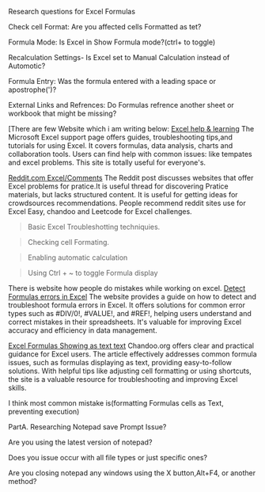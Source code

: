 Research questions for Excel Formulas

Check cell Format: Are you affected cells Formatted as tet?

Formula Mode: Is Excel in Show Formula mode?(ctrl+ to toggle)

Recalculation Settings- Is Excel set to Manual Calculation instead of Automotic?

Formula Entry: Was the formula entered with a leading space or apostrophe(')?

External Links and Refrences: Do Formulas refrence another sheet or workbook that might be missing?

[There are few Website which i am writing below:
[Excel help & learning](https://support.microsoft.com/en-us/excel)
The Microsoft Excel support page offers guides, troubleshooting tips,and tutorials for using Excel.
It covers formulas, data analysis, charts and collaboration tools. Users can find help with common issues:
like tempates and excel problems. This site is totally useful for everyone's.

[Reddit.com Excel/Comments](https://www.reddit.com/r/excel/comments/ihyt6n/are_there_sites_that_provides_excel_problems_for/)
The Reddit post discusses websites that offer Excel problems for pratice.It is useful thread for discovering
Pratice materials, but lacks structured content. It is useful for getting ideas for crowdsources recommendations.
People recommend reddit sites use for Excel Easy, chandoo and Leetcode for Excel challenges.

> Basic Excel Troubleshotting techniquies.

> Checking cell Formating.

> Enabling automatic calculation

> Using Ctrl + ~ to toggle Formula display

There is website how people do mistakes while working on excel.
[Detect Formulas errors in Excel](https://support.microsoft.com/en-us/office/detect-formula-errors-in-excel-3a8acca5-1d61-4702-80e0-99a36a2822c1)
The website provides a guide on how to detect and troubleshoot formula errors in Excel.
It offers solutions for common error types such as #DIV/0!, #VALUE!, and #REF!, helping users understand and correct mistakes in their spreadsheets.
It's valuable for improving Excel accuracy and efficiency in data management.

[Excel Formulas Showing as text text](https://chandoo.org/wp/excel-formulas-are-not-working/)
Chandoo.org offers clear and practical guidance for Excel users.
The article effectively addresses common formula issues, such as formulas displaying as text, providing easy-to-follow solutions.
With helpful tips like adjusting cell formatting or using shortcuts, the site is a valuable resource for troubleshooting and improving Excel skills.

 I think most common mistake is(formatting Formulas cells as Text, preventing execution)

PartA. Researching Notepad save Prompt Issue?
 
 Are you using the latest version of notepad?
 
 Does you issue occur with all file types or just specific ones?
 
 Are you closing notepad any windows using the X button,Alt+F4, or another method?
 
 
 

